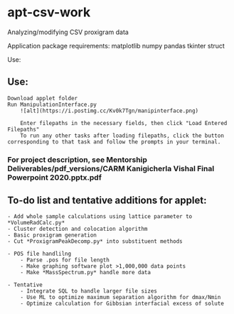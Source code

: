 # apt-csv-work
Analyzing/modifying CSV proxigram data

Application package requirements:
    matplotlib
    numpy
    pandas
    tkinter
    struct

Use:
## Use:
    Download applet folder
    Run ManipulationInterface.py
        ![alt](https://i.postimg.cc/Kv0k7Tgn/manipinterface.png)

        Enter filepaths in the necessary fields, then click "Load Entered Filepaths"
        To run any other tasks after loading filepaths, click the button corresponding to that task and follow the prompts in your terminal.

### For project description, see Mentorship Deliverables/pdf_versions/CARM Kanigicherla Vishal Final Powerpoint 2020.pptx.pdf

## To-do list and tentative additions for applet:
    - Add whole sample calculations using lattice parameter to *VolumeRadCalc.py*
    - Cluster detection and colocation algorithm
    - Basic proxigram generation
    - Cut *ProxigramPeakDecomp.py* into substituent methods
    
    - POS file handlilng
        - Parse .pos for file length
        - Make graphing software plot >1,000,000 data points
        - Make *MassSpectrum.py* handle more data
    
    - Tentative
        - Integrate SQL to handle larger file sizes
        - Use ML to optimize maximum separation algorithm for dmax/Nmin
        - Optimize calculation for Gibbsian interfacial excess of solute